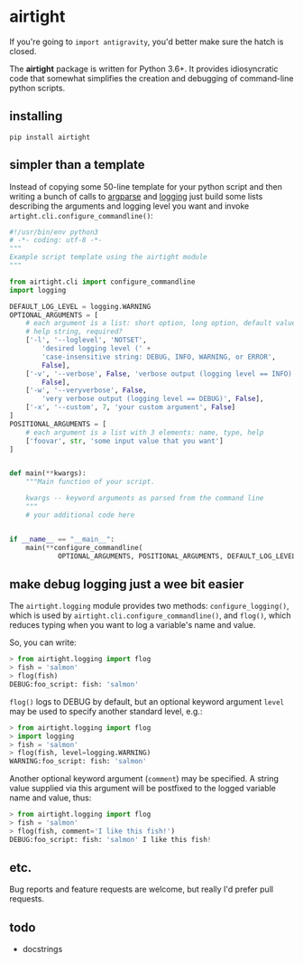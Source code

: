 # airtight

If you're going to ```import antigravity```, you'd better make sure the hatch is closed.

The **airtight** package is written for Python 3.6+. It provides idiosyncratic code that somewhat simplifies the creation and debugging of command-line python scripts.

## installing

```
pip install airtight
```

## simpler than a template

Instead of copying some 50-line template for your python script and then writing a bunch of calls to [argparse](https://docs.python.org/3/library/argparse.html) and [logging](https://docs.python.org/3/library/logging.html) just build some lists describing the arguments and logging level you want and invoke ```artight.cli.configure_commandline()```:

```python
#!/usr/bin/env python3
# -*- coding: utf-8 -*-
"""
Example script template using the airtight module
"""

from airtight.cli import configure_commandline
import logging

DEFAULT_LOG_LEVEL = logging.WARNING
OPTIONAL_ARGUMENTS = [
    # each argument is a list: short option, long option, default value, 
    # help string, required?
    ['-l', '--loglevel', 'NOTSET',
        'desired logging level (' +
        'case-insensitive string: DEBUG, INFO, WARNING, or ERROR',
        False],
    ['-v', '--verbose', False, 'verbose output (logging level == INFO)',
        False],
    ['-w', '--veryverbose', False,
        'very verbose output (logging level == DEBUG)', False],
    ['-x', '--custom', 7, 'your custom argument', False]
]
POSITIONAL_ARGUMENTS = [
    # each argument is a list with 3 elements: name, type, help
    ['foovar', str, 'some input value that you want']
]


def main(**kwargs):
    """Main function of your script.

    kwargs -- keyword arguments as parsed from the command line
    """
    # your additional code here


if __name__ == "__main__":
    main(**configure_commandline(
            OPTIONAL_ARGUMENTS, POSITIONAL_ARGUMENTS, DEFAULT_LOG_LEVEL))
```


## make debug logging just a wee bit easier

The ```airtight.logging``` module provides two methods: ```configure_logging()```, which is used by ```airtight.cli.configure_commandline()```, and ```flog()```, which reduces typing when you want to log a variable's name and value.

So, you can write:

```python
> from airtight.logging import flog
> fish = 'salmon'
> flog(fish)
DEBUG:foo_script: fish: 'salmon'
```

```flog()``` logs to DEBUG by default, but an optional keyword argument ```level``` may be used to specify another standard level, e.g.:

```python
> from airtight.logging import flog
> import logging
> fish = 'salmon'
> flog(fish, level=logging.WARNING)
WARNING:foo_script: fish: 'salmon'
```

Another optional keyword argument (```comment```) may be specified. A string value supplied via this argument will be postfixed to the logged variable name and value, thus:

```python
> from airtight.logging import flog
> fish = 'salmon'
> flog(fish, comment='I like this fish!')
DEBUG:foo_script: fish: 'salmon' I like this fish!
```

## etc.

Bug reports and feature requests are welcome, but really I'd prefer pull requests. 

## todo

 - docstrings






